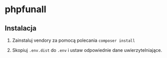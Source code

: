 # phpfunall

## Instalacja

1. Zainstaluj vendory za pomocą polecania `composer install`

2. Skopiuj `.env.dist` do `.env` i ustaw odpowiednie dane uwierzytelniające.
